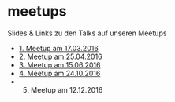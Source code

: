 # meetups
Slides &amp; Links zu den Talks auf unseren Meetups

* [1. Meetup am 17.03.2016](meetup_001_17032016/README.md)
* [2. Meetup am 25.04.2016](meetup_002_25042016/README.md)
* [3. Meetup am 15.06.2016](meetup_003_15062016/README.md)
* [4. Meetup am 24.10.2016](meetup_004_24102016/README.md)
* 5. Meetup am 12.12.2016
